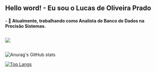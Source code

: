 ## Hello word! -  Eu sou o Lucas de Oliveira Prado

#### - 💪 Atualmente, trabalhando como Analista de Banco de Dados na Precisão Sistemas.

##

<a href="https://www.linkedin.com/in/lucas-de-oliveira-prado-7bb688121/" target="_blank"><img src="https://img.shields.io/badge/LinkedIn-0077B5?style=for-the-badge&logo=linkedin&logoColor=white" target="_blank"></a>

##

<div>

![Anurag's GitHub stats](https://github-readme-stats.vercel.app/api?username=lklukas007&show_icons=true&theme=github_dark)

[![Top Langs](https://github-readme-stats.vercel.app/api/top-langs/?username=lklukas007&layout=compact)](https://github.com/lklukas007/github-readme-stats)

</div>
